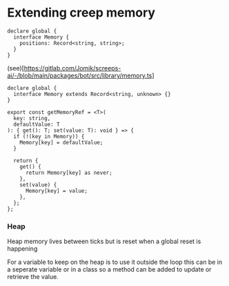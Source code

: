 # Extending creep memory

```TS
declare global {
  interface Memory {
    positions: Record<string, string>;
  }
}
```

(see)[https://gitlab.com/Jomik/screeps-ai/-/blob/main/packages/bot/src/library/memory.ts]

```TS
declare global {
  interface Memory extends Record<string, unknown> {}
}

export const getMemoryRef = <T>(
  key: string,
  defaultValue: T
): { get(): T; set(value: T): void } => {
  if (!(key in Memory)) {
    Memory[key] = defaultValue;
  }

  return {
    get() {
      return Memory[key] as never;
    },
    set(value) {
      Memory[key] = value;
    },
  };
};
```

### Heap

Heap memory lives between ticks but is reset when a global reset is happening

For a variable to keep on the heap is to use it outside the loop this can be in a seperate variable or in a class so a method can be added to update or retrieve the value.
